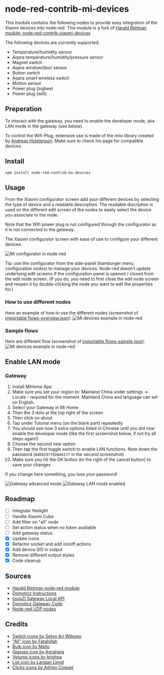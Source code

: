 # node-red-contrib-mi-devices

This module contains the following nodes to provide easy integration of the Xiaomi devices into node-red.
This module is a fork of [Harald Rietman module, node-red-contrib-xiaomi-devices](https://github.com/hrietman/node-red-contrib-xiaomi-devices)

The following devices are currently supported:

* Temperature/humidity sensor
* Aqara temperature/humidity/pressure sensor
* Magnet switch
* Aqara window/door sensor
* Button switch
* Aqara smart wireless switch
* Motion sensor
* Power plug (zigbee)
* Power plug (wifi)

## Preperation

To interact with the gateway, you need to enable the developer mode, aka LAN mode in the gateway (see below).

To control the Wifi-Plug, extensive use is made of the miio library created by [Andreas Holstenson](https://github.com/aholstenson/miio).
Make sure to check his page for compatible devices.

## Install

```
npm install node-red-contrib-mi-devices
```

## Usage

From the Xiaomi configurator screen add your different devices by selecting the type of device and a readable description. The readable discription is used on the different edit screen of the nodes to easily select the device you associate to the node.

Note that the Wifi power plug is not configured through the configurator as it is not connected to the gateway.

The Xiaomi configurator screen with ease of use to configure your different devices.

![Mi configurator in node-red](resources/mi-configurator.png?raw=true "Mi configurator in node-red")

Tip: use the configurator from the side-panel (hamburger menu, configuration nodes) to manage your devices. Node-red doesn't update underlying edit screens if the configuration panel is opened / closed from the edit node screen. (If you do, you need to first close the edit node screen and reopen it by double-clicking the node you want to edit the properties for.)

### How to use different nodes

Here an example of how to use the different nodes (screenshot of [importable flows-overview.json](flows-overview.json "Mi Devices overview")):
![Mi devices example in node-red](resources/mi-devices-overview.png?raw=true "Mi devices example in node-red")


### Sample flows

Here are different flow (screenshot of [importable flows-sample.json](flows-sample.json "Different flows using Mi Devices")):
![Mi devices example in node-red](resources/mi-devices-sample.png?raw=true "Mi devices flow sample")

## Enable LAN mode

### Gateway

1. Install MiHome App
2. Make sure you set your region to: Mainland China under settings -> Locale - required for the moment.
Mainland China and language can set on English.
3. Select your Gateway in Mi Home
4. Then the 3 dots at the top right of the screen
5. Then click on about
6. Tap under Tutorial menu (on the blank part) repeatedly
7. You should see now 3 extra options listed in Chinese until you did now enable the developer mode (like the first screenshot below, if not try all steps again!)
8. Choose the second new option
9. Then tap the first toggle switch to enable LAN functions. Note down the password (`A4D81977ED8A4177` in the second screenshot)
10. Make sure you hit the OK button (to the right of the cancel button) to save your changes

If you change here something, you lose your password!

![Gateway advanced mode](resources/xiaomi-gateway-advanced-mode.png?raw=true "Gateway advanced mode")
![Gateway LAN mode enabled](resources/xiaomi-gateway-lan-enabled.png?raw=true "Gateway LAN mode enabled")

## Roadmap

- [ ] Integrate Yeelight
- [ ] Handle Xiaomi Cube
- [ ] Add filter on "all" node
- [ ] Set action status when no token available
- [ ] Add gateway status
- [X] Update icons
- [X] Refactor socket and add on/off actions
- [X] Add device SID in output
- [X] Remove different output styles
- [X] Code cleanup

## Sources

* [Harald Rietman node-red module](https://github.com/hrietman/node-red-contrib-xiaomi-devices)
* [Domoticz Instructions](https://www.domoticz.com/wiki/Xiaomi_Gateway_(Aqara))
* [louisZl Gateway Local API](https://github.com/louisZL/lumi-gateway-local-api)
* [Domoticz Gateway Code](https://github.com/domoticz/domoticz/blob/development/hardware/XiaomiGateway.cpp)
* [Node-red UDP nodes](https://github.com/node-red/node-red/blob/master/nodes/core/io/32-udp.js)

## Credits

* [Switch icons by Setyo Ari Wibowo](https://thenounproject.com/seochan.art/)
* ["All" icon by Fatahillah](https://thenounproject.com/fatahillah/)
* [Bulb icon by Mello](https://thenounproject.com/stonuiiuntk/)
* [Glasses icon by Agrahara](https://thenounproject.com/agrahara4/)
* [Volume icons by krishna](https://thenounproject.com/krishanayuga/)
* [List icon by Landan Lloyd](https://thenounproject.com/landan/)
* [Clicks icons by Adrien Coquet](https://thenounproject.com/coquet_adrien/)
